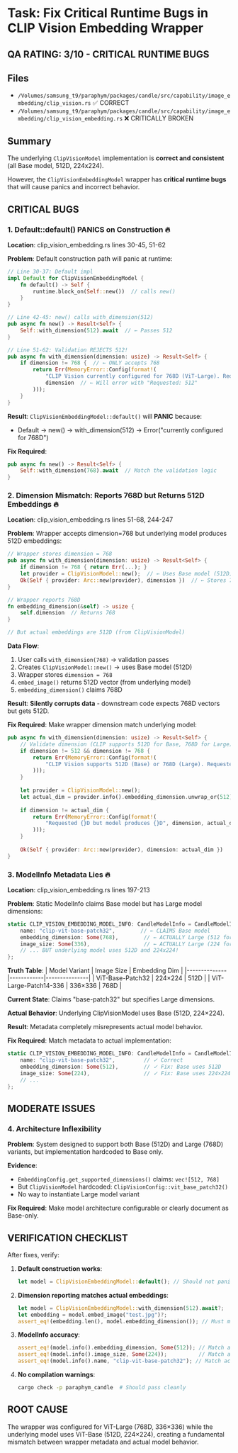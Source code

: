 # Task: Fix Critical Runtime Bugs in CLIP Vision Embedding Wrapper

## QA RATING: 3/10 - CRITICAL RUNTIME BUGS

## Files
- `/Volumes/samsung_t9/paraphym/packages/candle/src/capability/image_embedding/clip_vision.rs` ✅ CORRECT
- `/Volumes/samsung_t9/paraphym/packages/candle/src/capability/image_embedding/clip_vision_embedding.rs` ❌ CRITICALLY BROKEN

## Summary

The underlying `ClipVisionModel` implementation is **correct and consistent** (all Base model, 512D, 224x224). 

However, the `ClipVisionEmbeddingModel` wrapper has **critical runtime bugs** that will cause panics and incorrect behavior.

## CRITICAL BUGS

### 1. Default::default() PANICS on Construction 🔥

**Location**: clip_vision_embedding.rs lines 30-45, 51-62

**Problem**: Default construction path will panic at runtime:
```rust
// Line 30-37: Default impl
impl Default for ClipVisionEmbeddingModel {
    fn default() -> Self {
        runtime.block_on(Self::new())  // calls new()
    }
}

// Line 42-45: new() calls with_dimension(512)
pub async fn new() -> Result<Self> {
    Self::with_dimension(512).await  // ← Passes 512
}

// Line 51-62: Validation REJECTS 512!
pub async fn with_dimension(dimension: usize) -> Result<Self> {
    if dimension != 768 {  // ← ONLY accepts 768
        return Err(MemoryError::Config(format!(
            "CLIP Vision currently configured for 768D (ViT-Large). Requested: {}",
            dimension  // ← Will error with "Requested: 512"
        )));
    }
}
```

**Result**: `ClipVisionEmbeddingModel::default()` will **PANIC** because:
- Default → new() → with_dimension(512) → Error("currently configured for 768D")

**Fix Required**:
```rust
pub async fn new() -> Result<Self> {
    Self::with_dimension(768).await  // Match the validation logic
}
```

### 2. Dimension Mismatch: Reports 768D but Returns 512D Embeddings 🔥

**Location**: clip_vision_embedding.rs lines 51-68, 244-247

**Problem**: Wrapper accepts dimension=768 but underlying model produces 512D embeddings:

```rust
// Wrapper stores dimension = 768
pub async fn with_dimension(dimension: usize) -> Result<Self> {
    if dimension != 768 { return Err(...); }
    let provider = ClipVisionModel::new();  // ← Uses Base model (512D)
    Ok(Self { provider: Arc::new(provider), dimension })  // ← Stores 768
}

// Wrapper reports 768D
fn embedding_dimension(&self) -> usize {
    self.dimension  // Returns 768
}

// But actual embeddings are 512D (from ClipVisionModel)
```

**Data Flow**:
1. User calls `with_dimension(768)` → validation passes
2. Creates `ClipVisionModel::new()` → uses Base model (512D)
3. Wrapper stores `dimension = 768`
4. `embed_image()` returns 512D vector (from underlying model)
5. `embedding_dimension()` claims 768D

**Result**: **Silently corrupts data** - downstream code expects 768D vectors but gets 512D.

**Fix Required**: Make wrapper dimension match underlying model:
```rust
pub async fn with_dimension(dimension: usize) -> Result<Self> {
    // Validate dimension (CLIP supports 512D for Base, 768D for Large)
    if dimension != 512 && dimension != 768 {
        return Err(MemoryError::Config(format!(
            "CLIP Vision supports 512D (Base) or 768D (Large). Requested: {}", dimension
        )));
    }
    
    let provider = ClipVisionModel::new();
    let actual_dim = provider.info().embedding_dimension.unwrap_or(512) as usize;
    
    if dimension != actual_dim {
        return Err(MemoryError::Config(format!(
            "Requested {}D but model produces {}D", dimension, actual_dim
        )));
    }
    
    Ok(Self { provider: Arc::new(provider), dimension: actual_dim })
}
```

### 3. ModelInfo Metadata Lies 🔥

**Location**: clip_vision_embedding.rs lines 197-213

**Problem**: Static ModelInfo claims Base model but has Large model dimensions:

```rust
static CLIP_VISION_EMBEDDING_MODEL_INFO: CandleModelInfo = CandleModelInfo {
    name: "clip-vit-base-patch32",        // ← CLAIMS Base model
    embedding_dimension: Some(768),        // ← ACTUALLY Large (512 for Base)
    image_size: Some(336),                 // ← ACTUALLY Large (224 for Base)
    // ... BUT underlying model uses 512D and 224x224!
};
```

**Truth Table**:
| Model Variant | Image Size | Embedding Dim |
|--------------|------------|---------------|
| ViT-Base-Patch32 | 224×224 | 512D |
| ViT-Large-Patch14-336 | 336×336 | 768D |

**Current State**: Claims "base-patch32" but specifies Large dimensions.

**Actual Behavior**: Underlying ClipVisionModel uses Base (512D, 224×224).

**Result**: Metadata completely misrepresents actual model behavior.

**Fix Required**: Match metadata to actual implementation:
```rust
static CLIP_VISION_EMBEDDING_MODEL_INFO: CandleModelInfo = CandleModelInfo {
    name: "clip-vit-base-patch32",         // ✓ Correct
    embedding_dimension: Some(512),        // ✓ Fix: Base uses 512D
    image_size: Some(224),                 // ✓ Fix: Base uses 224×224
    // ...
};
```

## MODERATE ISSUES

### 4. Architecture Inflexibility

**Problem**: System designed to support both Base (512D) and Large (768D) variants, but implementation hardcoded to Base only.

**Evidence**:
- `EmbeddingConfig.get_supported_dimensions()` claims: `vec![512, 768]`
- But `ClipVisionModel` hardcoded: `ClipVisionConfig::vit_base_patch32()`
- No way to instantiate Large model variant

**Fix Required**: Make model architecture configurable or clearly document as Base-only.

## VERIFICATION CHECKLIST

After fixes, verify:

1. **Default construction works**:
   ```rust
   let model = ClipVisionEmbeddingModel::default(); // Should not panic
   ```

2. **Dimension reporting matches actual embeddings**:
   ```rust
   let model = ClipVisionEmbeddingModel::with_dimension(512).await?;
   let embedding = model.embed_image("test.jpg")?;
   assert_eq!(embedding.len(), model.embedding_dimension()); // Must match!
   ```

3. **ModelInfo accuracy**:
   ```rust
   assert_eq!(model.info().embedding_dimension, Some(512)); // Match actual
   assert_eq!(model.info().image_size, Some(224));          // Match actual
   assert_eq!(model.info().name, "clip-vit-base-patch32"); // Match actual
   ```

4. **No compilation warnings**:
   ```bash
   cargo check -p paraphym_candle  # Should pass cleanly
   ```

## ROOT CAUSE

The wrapper was configured for ViT-Large (768D, 336×336) while the underlying model uses ViT-Base (512D, 224×224), creating a fundamental mismatch between wrapper metadata and actual model behavior.
